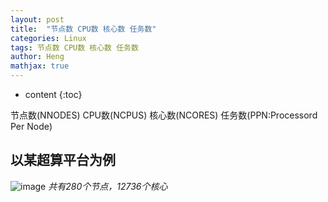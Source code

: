 ```yaml
---
layout: post
title:  "节点数 CPU数 核心数 任务数"
categories: Linux
tags: 节点数 CPU数 核心数 任务数
author: Heng
mathjax: true
---
```


* content
{:toc}




节点数(NNODES) CPU数(NCPUS) 核心数(NCORES) 任务数(PPN:Processord Per Node)

## 以某超算平台为例

![image](https://github.com/ZhangHeng12345/ZhangHeng12345.github.io/assets/75315280/a1e5b8b2-5c7e-4d44-b5eb-29481f659fcc)
*共有280个节点，12736个核心*





